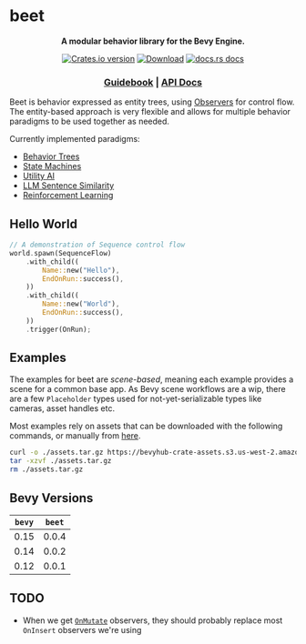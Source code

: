 # beet

<div align="center">
  <p>
    <strong>A modular behavior library for the Bevy Engine.</strong>
  </p>
  <p>
    <a href="https://crates.io/crates/beet"><img src="https://img.shields.io/crates/v/beet.svg?style=flat-square" alt="Crates.io version" /></a>
    <a href="https://crates.io/crates/beet"><img src="https://img.shields.io/crates/d/beet.svg?style=flat-square" alt="Download" /></a>
    <a href="https://docs.rs/beet"><img src="https://img.shields.io/badge/docs-latest-blue.svg?style=flat-square" alt="docs.rs docs" /></a>
  </p>
  <h3>
    <a href="https://bevyhub.dev/docs/beet">Guidebook</a>
    <span> | </span>
    <a href="https://docs.rs/beet">API Docs</a>
    <!-- <span> | </span>
    <a href="https://mrchantey.github.io/beet/other/contributing.html">Contributing</a> -->
  </h3>
</div>

Beet is behavior expressed as entity trees, using [Observers][bevy-observers] for control flow. The entity-based approach is very flexible and allows for multiple behavior paradigms to be used together as needed.

Currently implemented paradigms:
- [Behavior Trees](./examples/hello_world.rs)
- [State Machines](./examples/hello_state_machine.rs)
- [Utility AI](./examples/hello_utility_ai.rs)
- [LLM Sentence Similarity](./examples/hello_ml.rs)
- [Reinforcement Learning](./examples/frozen_lake_train.rs)


## Hello World

```rust
// A demonstration of Sequence control flow
world.spawn(SequenceFlow)
	.with_child((
		Name::new("Hello"),
		EndOnRun::success(),
	))
	.with_child((
		Name::new("World"),
		EndOnRun::success(),
	))
	.trigger(OnRun);
```

[bevy-observers]:https://docs.rs/bevy/latest/bevy/ecs/observer/struct.Observer.html#


## Examples

The examples for beet are *scene-based*, meaning each example provides a scene for a common base app. As Bevy scene workflows are a wip, there are a few `Placeholder` types used for not-yet-serializable types like cameras, asset handles etc.

Most examples rely on assets that can be downloaded with the following commands, or manually from [here](https://bevyhub-crate-assets.s3.us-west-2.amazonaws.com/assets.tar.gz).

```sh
curl -o ./assets.tar.gz https://bevyhub-crate-assets.s3.us-west-2.amazonaws.com/assets.tar.gz
tar -xzvf ./assets.tar.gz
rm ./assets.tar.gz
```


## Bevy Versions

| `bevy` | `beet` |
| ------ | ------ |
| 0.15   | 0.0.4  |
| 0.14   | 0.0.2  |
| 0.12   | 0.0.1  |

## TODO

- When we get [`OnMutate`](https://github.com/bevyengine/bevy/pull/14520) observers, they should probably replace most `OnInsert` observers we're using
